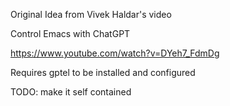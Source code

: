 Original Idea from Vivek Haldar's video

Control Emacs with ChatGPT

https://www.youtube.com/watch?v=DYeh7_FdmDg

Requires gptel to be installed and configured

TODO: make it self contained
